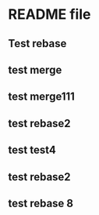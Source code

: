 # README file 
## Test rebase
## test merge

## test merge111
## test rebase2
## test test4

## test rebase2
## test rebase 8

